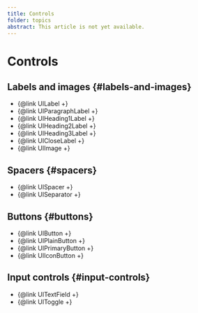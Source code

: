 ```yaml
---
title: Controls
folder: topics
abstract: This article is not yet available.
---
```


# Controls

## Labels and images {#labels-and-images}

- {@link UILabel +}
- {@link UIParagraphLabel +}
- {@link UIHeading1Label +}
- {@link UIHeading2Label +}
- {@link UIHeading3Label +}
- {@link UICloseLabel +}
- {@link UIImage +}

## Spacers {#spacers}

- {@link UISpacer +}
- {@link UISeparator +}

## Buttons {#buttons}

- {@link UIButton +}
- {@link UIPlainButton +}
- {@link UIPrimaryButton +}
- {@link UIIconButton +}

## Input controls {#input-controls}

- {@link UITextField +}
- {@link UIToggle +}
